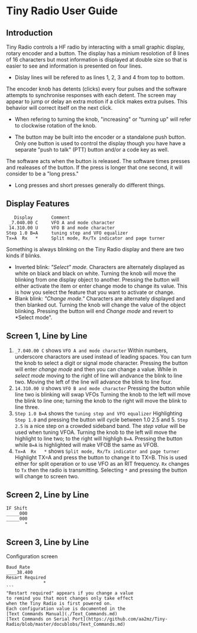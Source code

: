 # Tiny Radio User Guide
## Introduction
Tiny Radio controls a HF radio by interacting with a small graphic display, rotary encoder and a button.
The display has a minium resolotion of 8 lines of 16 characters 
but most information is displayed at double size so that is easier to see 
and information is presented on four lines. 
- Dislay lines will be refered to as lines 1, 2, 3 and 4 from top to bottom.

The encoder knob has detents (clicks) every four pulses 
and the software attempts to synchronise responses with each detent.
The screen may appear to jump or delay an extra motion if a click makes extra pulses.
This behavior will correct itself on the next click.

- When refering to turning the knob, "increasing" or "turning up" will refer to clockwise rotation of the knob.

- The button may be built into the encoder or a standalone push button.  
Only one button is used to control the display though you have have a separate "push to talk" (PTT) button
and/or a code key as well.

The software acts when the button is released. 
The software times presses and realeases of the button.
If the press is longer that one second, it will consider to be a "long press."
- Long presses and short presses generally do different things.

## Display Features
````
   Display       Comment
 _7.040.00 C     VFO A and mode character
 14.310.00 U     VFO B and mode character
Step 1.0 B=A     tuning step and VFO equalizer
Tx=A  Rx   *     Split mode, Rx/Tx indicator and page turner
````
Something is always blinking on the Tiny Radio display
and there are two kinds if blinks.
- Inverted blink: *"Select" mode.* Characters are alternately displayed as white on black and black on white.
Turning the knob will move the blinking from one display object to another.
Pressing the button will either activate the item or enter change mode to change its value.
This is how you select the feature that you want to activate or change.
- Blank blink: *"Change mode."* Characters are alternately displayed and then blanked out.
Turning the knob will change the value of the object blinking.
Pressing the button will end *Change mode* and revert to *Select mode".


## Screen 1, Line by Line

1.  ````_7.040.00 C```` shows ````VFO A and mode character````
Within numbers, underscore charactors are used instead of leading spaces.
You can turn the knob to select a digit or signal mode character.
Pressing the button will enter *change mode* and then you can change a value.
While in *select mode* moving to the right of line will andvance the blink to line two.
Moving the left of the line will advance the blink to line four.
2.  ````14.310.00 U```` shows ````VFO B and mode character````
Pressing the button while line two is blinking will swap VFOs
Turning the knob to the left will move the blink to line one;
turning the knob to the right will move the blink to line three.
3. ````Step 1.0 B=A```` shows the ````tuning step and VFO equalizer````
Highlighting ````Step 1.0```` and pressing the button will cycle between 1.0 2.5 and 5.
````Step 2.5```` is a nice step on a crowded sideband band.
The *step value* will be used when tuning VFOA.
Turning the knob to the left will move the highlight to line two; 
to the right will highligh ````B=A````. 
Pressing the button while ````B=A```` is highlighted will make VFOB the same as VFOB.
4. ````Tx=A  Rx   *```` shows ````Split mode, Rx/Tx indicator and page turner````
Highlight TX=A and press the button to change it to TX=B. 
This is used either for split operation or to use VFO as an RIT frequency.
````Rx```` changes to ````Tx```` then the radio is transmitting.
Selecting ````*```` and pressing the button will change to screen two.

## Screen 2, Line by Line
````
IF Shift
_____000
_____000
       *
````
## Screen 3, Line by Line
Configuration screen
````
Baud Rate
____38.400
Resart Required
              *
```              
"Restart required" appears if you change a value 
to remind you that most changes only take effect
when the Tiny Radio is first powered on.
Each configuration value is documented in the
[Text Commands Manual](./Text_Commands.md)
[Text Commands on Serial Port](https://github.com/aa2mz/Tiny-Radio/blob/master/docublobs/Text_Commands.md)
